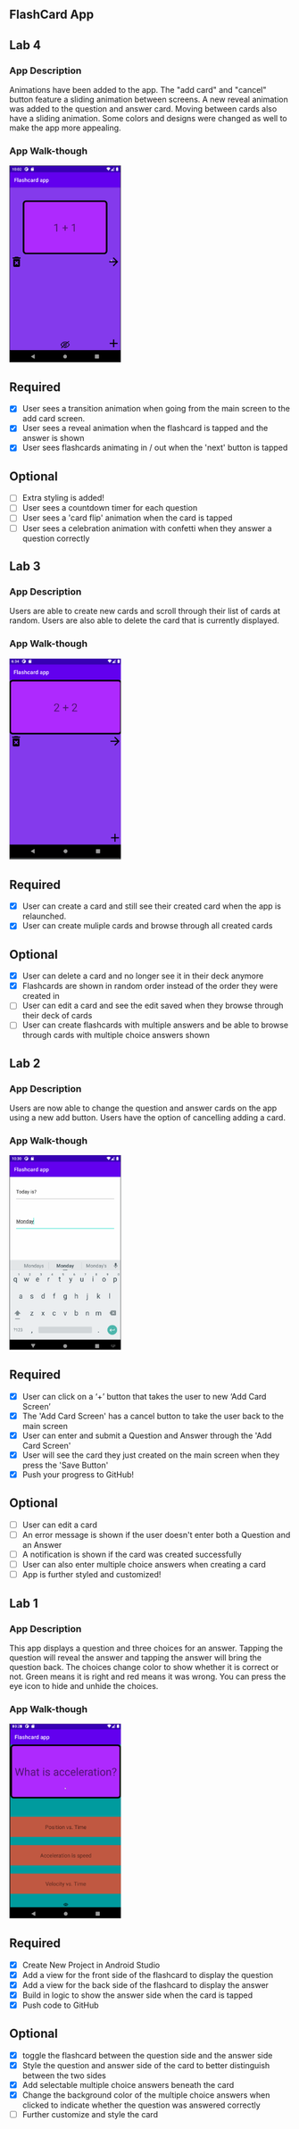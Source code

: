 ## FlashCard App


## Lab 4

### App Description
Animations have been added to the app. The "add card" and "cancel" button feature a sliding animation between screens. A new reveal animation was added to the question and answer card. Moving between cards also have a sliding animation. Some colors and designs were changed as well to make the app more appealing.

### App Walk-though


<img src="https://github.com/q10rcode/Flashcard-app/raw/master/FlashcardDemo%20Lab%204.gif" width=200><br>


## Required
- [x] User sees a transition animation when going from the main screen to the add card screen.
- [x] User sees a reveal animation when the flashcard is tapped and the answer is shown
- [x] User sees flashcards animating in / out when the 'next' button is tapped

## Optional
- [ ] Extra styling is added!
- [ ] User sees a countdown timer for each question
- [ ] User sees a 'card flip' animation when the card is tapped
- [ ] User sees a celebration animation with confetti when they answer a question correctly

## Lab 3

### App Description
Users are able to create new cards and scroll through their list of cards at random. Users are also able to delete the card that is currently displayed.

### App Walk-though


<img src="https://github.com/q10rcode/Flashcard-app/raw/master/FlashcardDemo%20Lab%203.gif" width=200><br>



## Required
- [x] User can create a card and still see their created card when the app is relaunched.
- [x] User can create muliple cards and browse through all created cards

## Optional
- [x] User can delete a card and no longer see it in their deck anymore
- [x] Flashcards are shown in random order instead of the order they were created in
- [ ] User can edit a card and see the edit saved when they browse through their deck of cards
- [ ] User can create flashcards with multiple answers and be able to browse through cards with multiple choice answers shown
## Lab 2

### App Description
Users are now able to change the question and answer cards on the app using a new add button. Users have the option of cancelling adding a card.

### App Walk-though


<img src="https://github.com/q10rcode/Flashcard-app/raw/master/FlashcardDemo%20Lab%202.gif" width=200><br>



## Required
- [x] User can click on a ‘+’ button that takes the user to new ‘Add Card Screen’
- [x] The 'Add Card Screen' has a cancel button to take the user back to the main screen
- [x] User can enter and submit a Question and Answer through the 'Add Card Screen'
- [x] User will see the card they just created on the main screen when they press the 'Save Button'
- [x] Push your progress to GitHub!

## Optional
- [ ] User can edit a card
- [ ] An error message is shown if the user doesn't enter both a Question and an Answer
- [ ] A notification is shown if the card was created successfully
- [ ] User can also enter multiple choice answers when creating a card
- [ ] App is further styled and customized!

## Lab 1

### App Description
This app displays a question and three choices for an answer. Tapping the question will reveal the answer and tapping the answer will bring the question back. The choices change color to show whether it is correct or not. Green means it is right and red means it was wrong. You can press the eye icon to hide and unhide the choices.

### App Walk-though

<img src="https://github.com/q10rcode/Flashcard-app/raw/master/FlashcardDemo.gif" width=200><br>

## Required
- [x] Create New Project in Android Studio
- [x] Add a view for the front side of the flashcard to display the question
- [x] Add a view for the back side of the flashcard to display the answer
- [x] Build in logic to show the answer side when the card is tapped
- [x] Push code to GitHub
## Optional
- [x] toggle the flashcard between the question side and the answer side
- [x] Style the question and answer side of the card to better distinguish between the two sides
- [x] Add selectable multiple choice answers beneath the card
- [x] Change the background color of the multiple choice answers when clicked to indicate whether the question was answered correctly
- [ ] Further customize and style the card

